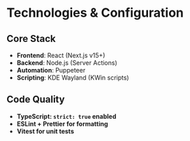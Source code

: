 # Technologies & Configuration

## Core Stack
- **Frontend**: React (Next.js v15+)
- **Backend**: Node.js (Server Actions)
- **Automation**: Puppeteer
- **Scripting**: KDE Wayland (KWin scripts)

## Code Quality
- **TypeScript: `strict: true` enabled**
- **ESLint + Prettier for formatting**
- **Vitest for unit tests**
